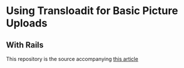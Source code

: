 # Using Transloadit for Basic Picture Uploads
## With Rails

This repository is the source accompanying [this article](http://rubysource.com/?p=3443)
